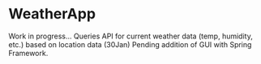 # WeatherApp
Work in progress...
Queries API for current weather data (temp, humidity, etc.) based on location data (30Jan)
Pending addition of GUI with Spring Framework.
